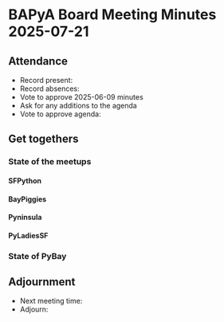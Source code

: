 # BAPyA Board Meeting Minutes 2025-07-21

## Attendance

* Record present: 
* Record absences:
* Vote to approve 2025-06-09 minutes
* Ask for any additions to the agenda
* Vote to approve agenda:


## Get togethers

### State of the meetups

#### SFPython

#### BayPiggies

#### Pyninsula

#### PyLadiesSF

### State of PyBay

## Adjournment

* Next meeting time:
* Adjourn:
